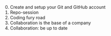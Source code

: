 0. Create and setup your Git and GitHub account
1. Repo-session
2. Coding fury road
3. Collaboration is the base of a company
4. Collaboration: be up to date
